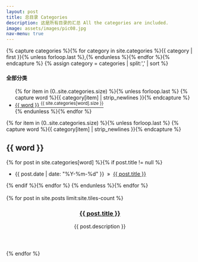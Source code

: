 ```yaml
---
layout: post
title: 总目录 Categories
description: 这是所有目录的汇总 All the categories are included.
image: assets/images/pic08.jpg
nav-menu: true
---
```



{% capture categories %}{% for category in site.categories %}{{ category | first }}{% unless forloop.last %},{% endunless %}{% endfor %}{% endcapture %}
{% assign category = categories | split:',' | sort %}
<h4 class="category">全部分类</h4>
<ul>
    {% for item in (0..site.categories.size) %}{% unless forloop.last %}
    {% capture word %}{{ category[item] | strip_newlines }}{% endcapture %}
    <li><a href="#{{ word }}">{{ word }}&nbsp;<sup>{{ site.categories[word].size }}</sup></a></li>
    {% endunless %}{% endfor %}
  </ul>


{% for item in (0..site.categories.size) %}{% unless forloop.last %}
{% capture word %}{{ category[item] | strip_newlines }}{% endcapture %}
<h2 class="category" id="{{ word }}">{{ word }}</h2>

{% for post in site.categories[word] %}{% if post.title != null %}
<ul><li>{{ post.date | date: "%Y-%m-%d" }}&nbsp;&nbsp;&raquo;&nbsp;&nbsp;<a href="{{ post.url }}">{{ post.title }}</a></li></ul>
{% endif %}{% endfor %}
{% endunless %}{% endfor %}
<br/><br/>


<section id="one" class="tiles">
{% for post in site.posts limit:site.tiles-count %}
<article>
                <span class="image">
                        <img src="{{ post.image }}" alt="" />
                </span>
                <header class="major">
                        <h3><a href="{{ post.url  | relative_url }}" class="link">{{ post.title }}</a></h3>
                        <p>{{ post.description }}</p>
                </header>
        </article>
{% endfor %}
</section>